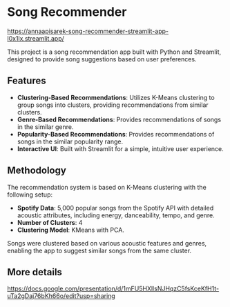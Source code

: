 
# Song Recommender

https://annaapisarek-song-recommender-streamlit-app-l0x1lx.streamlit.app/

This project is a song recommendation app built with Python and Streamlit, designed to provide song suggestions based on user preferences. 

## Features

- **Clustering-Based Recommendations**: Utilizes K-Means clustering to group songs into clusters, providing recommendations from similar clusters.
- **Genre-Based Recommendations**: Provides recommendations of songs in the similar genre.
- **Popularity-Based Recommendations**: Provides recommendations of songs in the similar popularity range.
- **Interactive UI**: Built with Streamlit for a simple, intuitive user experience.

## Methodology

The recommendation system is based on K-Means clustering with the following setup:

- **Spotify Data**: 5,000 popular songs from the Spotify API with detailed acoustic attributes, including energy, danceability, tempo, and genre.
- **Number of Clusters**: 4
- **Clustering Model**: KMeans with PCA.
  
Songs were clustered based on various acoustic features and genres, enabling the app to suggest similar songs from the same cluster.

## More details

https://docs.google.com/presentation/d/1mFU5HXllsNJHqzC5fsKceKfH1t-uTa2gDaj76bKh66o/edit?usp=sharing
